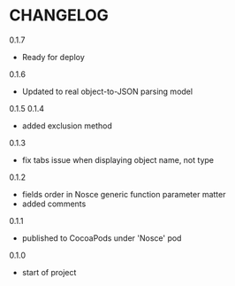 CHANGELOG
=========

0.1.7
 - Ready for deploy

0.1.6
 - Updated to real object-to-JSON parsing model

0.1.5
0.1.4
 - added exclusion method

0.1.3
 - fix tabs issue when displaying object name, not type

0.1.2
 - fields order in Nosce generic function parameter matter
 - added comments

0.1.1
 - published to CocoaPods under 'Nosce' pod

0.1.0
  - start of project

